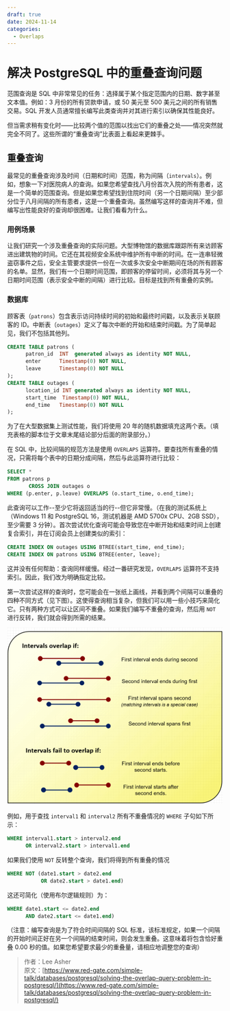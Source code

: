 ```yaml
---
draft: true
date: 2024-11-14
categories:
  - Overlaps
---
```


# 解决 PostgreSQL 中的重叠查询问题

范围查询是 SQL 中非常常见的任务：选择属于某个指定范围内的日期、数字甚至文本值。例如：3 月份的所有贷款申请，或 50 美元至 500 美元之间的所有销售交易。SQL 开发人员通常擅长编写此类查询并对其进行索引以确保其性能良好。

但当需求稍有变化时——比较两个值的范围以找出它们的重叠之处——情况突然就完全不同了。这些所谓的“重叠查询”比表面上看起来更棘手。

<!-- more -->

## 重叠查询

最常见的重叠查询涉及时间（日期和时间）范围，称为间隔（`intervals`）。例如，想象一下对医院病人的查询。如果您希望查找八月份首次入院的所有患者，这是一个简单的范围查询。但是如果您希望找到住院时间（另一个日期间隔）至少部分位于八月间隔的所有患者，这是一个重叠查询。虽然编写这样的查询并不难，但编写出性能良好的查询却很困难。让我们看看为什么。

### 用例场景

让我们研究一个涉及重叠查询的实际问题。大型博物馆的数据库跟踪所有来访顾客进出建筑物的时间。它还在其视频安全系统中维护所有中断的时间。在一连串轻微盗窃事件之后，安全主管要求提供一份在一次或多次安全中断期间在场的所有顾客的名单。显然，我们有一个日期时间范围，即顾客的停留时间，必须将其与另一个日期时间范围（表示安全中断的间隔）进行比较。目标是找到所有重叠的实例。

### 数据库

顾客表（`patrons`）包含表示访问持续时间的初始和最终时间戳，以及表示关联顾客的 ID。中断表（`outages`）定义了每次中断的开始和结束时间戳。为了简单起见，我们不包括其他列。

``` sql
CREATE TABLE patrons (
      patron_id  INT  generated always as identity NOT NULL,
      enter      Timestamp(0) NOT NULL,
      leave      Timestamp(0) NOT NULL
);
CREATE TABLE outages (
      location_id INT generated always as identity NOT NULL,
      start_time  Timestamp(0) NOT NULL,
      end_time   Timestamp(0) NOT NULL
);
```

为了在大型数据集上测试性能，我们将使用 20 年的随机数据填充这两个表。（填充表格的脚本位于文章末尾结论部分后面的附录部分。）

在 SQL 中，比较间隔的规范方法是使用 `OVERLAPS` 运算符。要查找所有重叠的情况，只需将每个表中的日期分成间隔，然后与此运算符进行比较：

``` sql
SELECT * 
FROM patrons p
       CROSS JOIN outages o
WHERE (p.enter, p.leave) OVERLAPS (o.start_time, o.end_time);
```

此查询可以工作--至少它将返回适当的行--但它非常慢。（在我的测试系统上（Windows 11 和 PostgreSQL 16，测试机器是 AMD 5700x CPU、2GB SSD），至少需要 3 分钟）。首次尝试优化查询可能会导致您在中断开始和结束时间上创建复合索引，并在订阅会员上创建类似的索引：

``` sql
CREATE INDEX ON outages USING BTREE(start_time, end_time);
CREATE INDEX ON patrons USING BTREE(enter, leave);
```

这并没有任何帮助：查询同样缓慢。经过一番研究发现，`OVERLAPS` 运算符不支持索引。因此，我们改为明确指定比较。

第一次尝试这样的查询时，您可能会在一张纸上画线，并看到两个间隔可以重叠的四种不同方式（见下图）。这使得查询相当复杂，但我们可以用一些小技巧来简化它。只有两种方式可以让区间不重叠。如果我们编写不重叠的查询，然后用 `NOT` 进行反转，我们就会得到所需的结果。

![](img/overlaps-interval.png)

例如，用于查找 `interval1` 和 `interval2` 所有不重叠情况的 `WHERE` 子句如下所示：

``` sql
WHERE interval1.start > interval2.end
      OR interval2.start > interval1.end
```

如果我们使用 `NOT` 反转整个查询，我们将得到所有重叠的情况

``` sql
WHERE NOT (date1.start > date2.end 
           OR date2.start > date1.end)
```

这还可简化（使用布尔逻辑规则）为：

``` sql
WHERE date1.start <= date2.end 
      AND date2.start <= date1.end)
```

（注意：编写查询是为了符合时间间隔的 SQL 标准，该标准规定，如果一个间隔的开始时间正好在另一个间隔的结束时间，则会发生重叠。这意味着将包含恰好重叠 0.00 秒的值。如果您希望要求最少的重叠量，请相应地调整您的查询）


> 作者：Lee Asher<br>
> 原文：[https://www.red-gate.com/simple-talk/databases/postgresql/solving-the-overlap-query-problem-in-postgresql/](https://www.red-gate.com/simple-talk/databases/postgresql/solving-the-overlap-query-problem-in-postgresql/)
